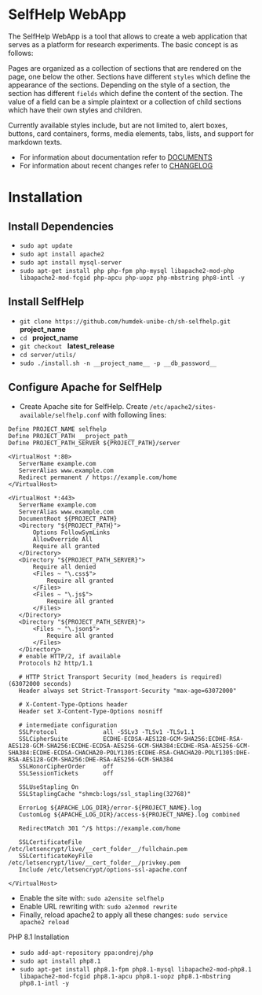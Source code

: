# SelfHelp WebApp

The SelfHelp WebApp is a tool that allows to create a web application that serves as a platform for research experiments.
The basic concept is as follows:

Pages are organized as a collection of sections that are rendered on the page, one below the other.
Sections have different `styles` which define the appearance of the sections.
Depending on the style of a section, the section has different `fields` which define the content of the section.
The value of a field can be a simple plaintext or a collection of child sections which have their own styles and children.

Currently available styles include, but are not limited to, alert boxes, buttons, card containers, forms, media elements, tabs, lists, and support for markdown texts.

 - For information about documentation refer to [DOCUMENTS](DOCUMENTS.md)
 - For information about recent changes refer to [CHANGELOG](CHANGELOG.md)

# Installation
## Install Dependencies
  - `sudo apt update`
  - `sudo apt install apache2`  
  - `sudo apt install mysql-server`
  - `sudo apt-get install php php-fpm php-mysql libapache2-mod-php libapache2-mod-fcgid php-apcu php-uopz php-mbstring php8-intl -y`
## Install SelfHelp
  - `git clone https://github.com/humdek-unibe-ch/sh-selfhelp.git` __project_name__
  - `cd ` __project_name__
  - `git checkout ` __latest_release__
  - `cd server/utils/`
  - `sudo ./install.sh -n __project_name__ -p __db_password__`
## Configure Apache for SelfHelp
 - Create Apache site for SelfHelp. Create `/etc/apache2/sites-available/selfhelp.conf` with following lines:  
 ```
 Define PROJECT_NAME selfhelp
 Define PROJECT_PATH __project_path__
 Define PROJECT_PATH_SERVER ${PROJECT_PATH}/server

<VirtualHost *:80>
    ServerName example.com
    ServerAlias www.example.com
    Redirect permanent / https://example.com/home
</VirtualHost>

 <VirtualHost *:443>
    ServerName example.com
    ServerAlias www.example.com
    DocumentRoot ${PROJECT_PATH}
    <Directory "${PROJECT_PATH}">
        Options FollowSymLinks
        AllowOverride All
        Require all granted
    </Directory>
    <Directory "${PROJECT_PATH_SERVER}">
        Require all denied
        <Files ~ "\.css$">
            Require all granted
        </Files>
        <Files ~ "\.js$">
            Require all granted
        </Files>
    </Directory>
    <Directory "${PROJECT_PATH_SERVER}">    
        <Files ~ "\.json$">
            Require all granted
        </Files>    
    </Directory>
    # enable HTTP/2, if available
    Protocols h2 http/1.1

    # HTTP Strict Transport Security (mod_headers is required) (63072000 seconds)
    Header always set Strict-Transport-Security "max-age=63072000"

    # X-Content-Type-Options header
    Header set X-Content-Type-Options nosniff

    # intermediate configuration
    SSLProtocol             all -SSLv3 -TLSv1 -TLSv1.1
    SSLCipherSuite          ECDHE-ECDSA-AES128-GCM-SHA256:ECDHE-RSA-AES128-GCM-SHA256:ECDHE-ECDSA-AES256-GCM-SHA384:ECDHE-RSA-AES256-GCM-SHA384:ECDHE-ECDSA-CHACHA20-POLY1305:ECDHE-RSA-CHACHA20-POLY1305:DHE-RSA-AES128-GCM-SHA256:DHE-RSA-AES256-GCM-SHA384
    SSLHonorCipherOrder     off
    SSLSessionTickets       off

    SSLUseStapling On
    SSLStaplingCache "shmcb:logs/ssl_stapling(32768)"

    ErrorLog ${APACHE_LOG_DIR}/error-${PROJECT_NAME}.log
    CustomLog ${APACHE_LOG_DIR}/access-${PROJECT_NAME}.log combined

    RedirectMatch 301 ^/$ https://example.com/home

    SSLCertificateFile /etc/letsencrypt/live/__cert_folder__/fullchain.pem
    SSLCertificateKeyFile /etc/letsencrypt/live/__cert_folder__/privkey.pem
    Include /etc/letsencrypt/options-ssl-apache.conf

</VirtualHost>
```
 - Enable the site with: `sudo a2ensite selfhelp`
 - Enable URL rewriting with: `sudo a2enmod rewrite`
 - Finally, reload apache2 to apply all these changes: `sudo service apache2 reload`


PHP 8.1 Installation

 - `sudo add-apt-repository ppa:ondrej/php`
 - `sudo apt install php8.1`
 - `sudo apt-get install php8.1-fpm php8.1-mysql libapache2-mod-php8.1 libapache2-mod-fcgid php8.1-apcu php8.1-uopz php8.1-mbstring php8.1-intl -y`


